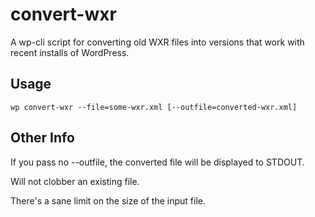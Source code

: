 convert-wxr
===========

A wp-cli script for converting old WXR files into versions that work with recent installs of WordPress.

Usage
-------

```wp convert-wxr --file=some-wxr.xml [--outfile=converted-wxr.xml]```

Other Info
----------

If you pass no --outfile, the converted file will be displayed to STDOUT.

Will not clobber an existing file.

There's a sane limit on the size of the input file.
